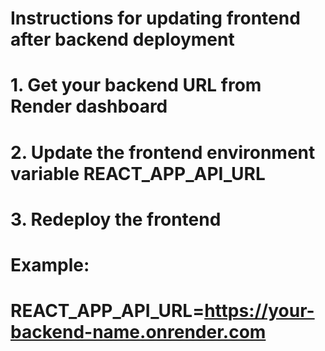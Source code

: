 # Instructions for updating frontend after backend deployment

# 1. Get your backend URL from Render dashboard
# 2. Update the frontend environment variable REACT_APP_API_URL
# 3. Redeploy the frontend

# Example:
# REACT_APP_API_URL=https://your-backend-name.onrender.com
